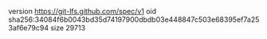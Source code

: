 version https://git-lfs.github.com/spec/v1
oid sha256:34084f6b0043bd35d74197900dbdb03e448847c503e68395ef7a253af6e79c94
size 29713
